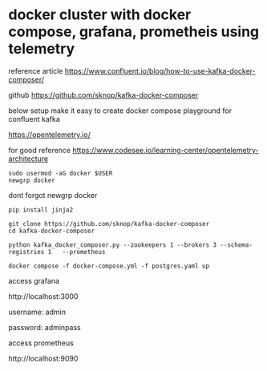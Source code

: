 # docker cluster with docker compose, grafana, prometheis using telemetry

reference article https://www.confluent.io/blog/how-to-use-kafka-docker-composer/

github https://github.com/sknop/kafka-docker-composer

below setup make it easy to create docker compose playground for confluent kafka

https://opentelemetry.io/

for good reference https://www.codesee.io/learning-center/opentelemetry-architecture


```
sudo usermod -aG docker $USER
newgrp docker
```

dont forgot newgrp docker

 ```
pip install jinja2
```
```
git clone https://github.com/sknop/kafka-docker-composer
cd kafka-docker-composer
```

```
python kafka_docker_composer.py --zookeepers 1 --brokers 3 --schema-registries 1   --prometheus
```

```
docker compose -f docker-compose.yml -f postgres.yaml up
```

access grafana 

http://localhost:3000

username: admin

password: adminpass


access prometheus

http://localhost:9090



